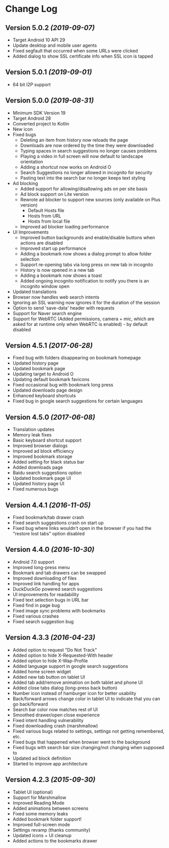 Change Log
==========

Version 5.0.2 *(2019-09-07)*
----------------------------
- Target Android 10 API 29
- Update desktop and mobile user agents
- Fixed segfault that occurred when some URLs were clicked
- Added dialog to show SSL certificate info when SSL icon is tapped

Version 5.0.1 *(2019-09-01)*
----------------------------
- 64 bit I2P support

Version 5.0.0 *(2019-08-31)*
----------------------------
- Minimum SDK Version 19
- Target Android 28
- Converted project to Kotlin
- New icon
- Fixed bugs
    - Deleting an item from history now reloads the page
    - Downloads are now ordered by the time they were downloaded
    - Typing spaces in search suggestions no longer causes problems
    - Playing a video in full screen will now default to landscape orientation
    - Adding a shortcut now works on Android O
    - Search Suggestions no longer allowed in incognito for security
    - Pasting text into the search bar no longer keeps text styling
- Ad blocking
    - Added support for allowing/disallowing ads on per site basis
    - Ad block support on Lite version
    - Rewrote ad blocker to support new sources (only available on Plus version)
        - Default Hosts file
        - Hosts from URL
        - Hosts from local file
    - Improved ad blocker loading performance
- UI Improvements
    - Improved button backgrounds and enable/disable buttons when actions are disabled
    - Improved start up performance
    - Adding a bookmark now shows a dialog prompt to allow folder selection
    - Support re-opening tabs via long press on new tab in incognito
    - History is now opened in a new tab
    - Adding a bookmark now shows a toast
    - Added ongoing incognito notification to notify you there is an incognito window open
- Updated translations
- Browser now handles web search intents
- Ignoring an SSL warning now ignores it for the duration of the session
- Option to send 'save-data' header with requests
- Support for Naver search engine
- Support for WebRTC (Added permissions, camera + mic, which are asked for at runtime only when WebRTC is enabled) - by default disabled

Version 4.5.1 *(2017-06-28)*
----------------------------
- Fixed bug with folders disappearing on bookmark homepage
- Updated history page
- Updated bookmark page
- Updating target to Android O
- Updating default bookmark favicons
- Fixed occasional bug with bookmark long press
- Updated downloads page design
- Enhanced keyboard shortcuts
- Fixed bug in google search suggestions for certain languages

Version 4.5.0 *(2017-06-08)*
----------------------------
- Translation updates
- Memory leak fixes
- Basic keyboard shortcut support
- Improved browser dialogs
- Improved ad block efficiency
- Improved bookmark storage
- Added setting for black status bar
- Added downloads page
- Baidu search suggestions option
- Updated bookmark page UI
- Updated history page UI
- Fixed numerous bugs

Version 4.4.1 *(2016-11-05)*
----------------------------
- Fixed bookmark/tab drawer crash
- Fixed search suggestions crash on start up
- Fixed bug where links wouldn't open in the browser if you had the "restore lost tabs" option disabled

Version 4.4.0 *(2016-10-30)*
----------------------------
- Android 7.0 support
- Improved long-press menu
- Bookmark and tab drawers can be swapped
- Improved downloading of files
- Improved link handling for apps
- DuckDuckGo powered search suggestions
- UI improvements for readability
- Fixed text selection bugs in URL bar
- Fixed find in page bug
- Fixed image sync problems with bookmarks
- Fixed various crashes
- Fixed search suggestion bug


Version 4.3.3 *(2016-04-23)*
----------------------------
- Added option to request "Do Not Track"
- Added option to hide X-Requested-With header
- Added option to hide X-Wap-Profile
- Added language support in google search suggestions
- Added home screen widget
- Added new tab button on tablet UI
- Added tab add/remove animation on both tablet and phone UI
- Added close tabs dialog (long-press back button)
- Number icon instead of hamburger icon for better usability
- Back/forward arrows change color in tablet UI to indicate that you can go back/forward
- Search bar color now matches rest of UI
- Smoothed drawer/open close experience
- Fixed intent handling vulnerability
- Fixed downloading crash (marshmallow)
- Fixed various bugs related to settings, settings not getting remembered, etc.
- Fixed bugs that happened when browser went to the background
- Fixed bugs with search bar size changing/not changing when supposed to
- Updated ad block definition
- Started to improve app architecture

Version 4.2.3 *(2015-09-30)*
----------------------------
- Tablet UI (optional)
- Support for Marshmallow
- Improved Reading Mode
- Added animations between screens
- Fixed some memory leaks
- Added bookmark folder support!
- Improved full-screen mode
- Settings revamp (thanks community)
- Updated icons + UI cleanup
- Added actions to the bookmarks drawer
